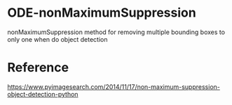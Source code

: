 # ODE-nonMaximumSuppression
nonMaximumSuppression method for removing multiple bounding boxes to only one when do object detection
# Reference
https://www.pyimagesearch.com/2014/11/17/non-maximum-suppression-object-detection-python
